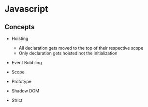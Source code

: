 # Javascript

## Concepts

- Hoisting

  - All declaration gets moved to the top of their respective scope
  - Only declaration gets hoisted not the initialization

- Event Bubbling
- Scope
- Prototype
- Shadow DOM
- Strict
